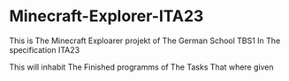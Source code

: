 # Minecraft-Explorer-ITA23

This is The Minecraft Exploarer projekt of The German School TBS1 In The specification ITA23

This will inhabit The Finished programms of The Tasks That where given 